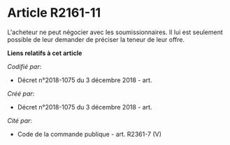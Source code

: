 # Article R2161-11

L'acheteur ne peut négocier avec les soumissionnaires. Il lui est seulement possible de leur demander de préciser la teneur
de leur offre.

**Liens relatifs à cet article**

_Codifié par_:

  - Décret n°2018-1075 du 3 décembre 2018 - art.

_Créé par_:

  - Décret n°2018-1075 du 3 décembre 2018 - art.

_Cité par_:

  - Code de la commande publique - art. R2361-7 (V)
